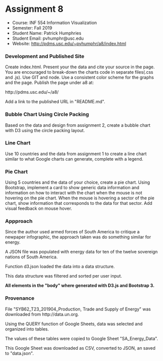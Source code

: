 <h1>Assignment 8</h1>
<ul>
    <li>Course:  INF 554 Information Visualization</li>
    <li>Semester:  Fall 2019</li>
    <li>Student Name:  Patrick Humphries</li>
    <li>Student Email:  pvhumphr@usc.edu</li>
    <li>Website:  <a href="http://pdms.usc.edu/~pvhumphr/a8/index.html" 
        target="_blank">http://pdms.usc.edu/~pvhumphr/a8/index.html</a></li>
</ul>

<h3>Development and Published Site  </h3>

<p> Create index.html. 
    Present your the data and cite your source in the page. 
    You are encouraged to break-down the charts code in separate files(.css and .js). 
    Use GIT and node. 
    Use a consistent color scheme for the graphs and the page. 
    Publish the page under a8 at:   </p>

<p> http://pdms.usc.edu/~<username>/a8/</p>

<p> Add a link to the published URL in "README.md". </p>

<h3>Bubble Chart Using Circle Packing   </h3>

<p> Based on the data and design from assignment 2, create a bubble chart with 
    D3 using the circle packing layout. </p>

<h3>Line Chart  </h3>

<p> Use 10 countries and the data from assignment 1 to create a line chart 
    similar to what Google charts can generate, complete with a legend. </p>

<h3>Pie Chart   </h3>

<p> Using 5 countries and the data of your choice, create a pie chart. 
    Using Bootstrap, implement a card to show generic data information and 
    information on how to interact with the chart when the mouse is not 
    hovering on the pie chart. 
    When the mouse is hovering a sector of the pie chart, show information 
    that corresponds to the data for that sector. 
    Add visual feedback on mouse hover. </p>

<h3>Appproach   </h3>

<p> Since the author used armed forces of South America to critique a newpaper 
    infographic, the approach taken was do something similar for energy.</p>

<p> A JSON file was populated with energy data for ten of the twelve sovereign 
    nations of South America.   </p>

<p> Function d3.json loaded the data into a data structure. </p>

<p> This data structure was filtered and sorted per user input. </p>

<p><b>All elements in the "body" where generated with D3.js and Bootstrap 3.</b><p>

<h3>Provenance  </h3>

<p> File "SYB62_T23_201904_Production, Trade and Supply of Energy" was 
    downloaded from http://data.un.org. </p>

<p> Using the QUERY function of Google Sheets, data was selected and organized 
    into tables.    </p>

<p> The values of these tables were copied to Google Sheet "SA_Energy_Data".    </p>

<p> This Google Sheet was downloaded as CSV, converted to JSON, an saved to 
    "data.json".    </p>



